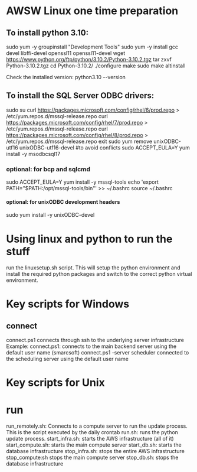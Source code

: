 # AWSW Linux one time preparation
## To install python 3.10:
sudo yum -y groupinstall "Development Tools"
sudo yum -y install gcc devel libffi-devel openssl11 openssl11-devel
wget https://www.python.org/ftp/python/3.10.2/Python-3.10.2.tgz
tar zxvf Python-3.10.2.tgz
cd Python-3.10.2/
./configure
make
sudo make altinstall

Check the installed version:
python3.10 --version


## To install the SQL Server ODBC drivers:
sudo su
curl https://packages.microsoft.com/config/rhel/6/prod.repo > /etc/yum.repos.d/mssql-release.repo
curl https://packages.microsoft.com/config/rhel/7/prod.repo > /etc/yum.repos.d/mssql-release.repo
curl https://packages.microsoft.com/config/rhel/8/prod.repo > /etc/yum.repos.d/mssql-release.repo
exit
sudo yum remove unixODBC-utf16 unixODBC-utf16-devel #to avoid conflicts
sudo ACCEPT_EULA=Y yum install -y msodbcsql17
### optional: for bcp and sqlcmd
sudo ACCEPT_EULA=Y yum install -y mssql-tools
echo 'export PATH="$PATH:/opt/mssql-tools/bin"' >> ~/.bashrc
source ~/.bashrc
#### optional: for unixODBC development headers
sudo yum install -y unixODBC-devel


# Using linux and python to run the stuff
run the linuxsetup.sh script. This will setup the python environment and install the required python packages and switch to the correct python virtual environment.

# Key scripts for Windows
## connect
connect.ps1 connects through ssh to the underlying server infrastructure
Example:
connect.ps1: connects to the main backend server using the default user name (smarcsoft)
connect.ps1 -server scheduler connected to the scheduling server using the default user name

# Key scripts for Unix
# run
run_remotely.sh: Connects to a compute server to run the update process. This is the script executed by the daily crontab
run.sh: runs the python update process.
start_infra.sh: starts the AWS infrastructure (all of it)
start_compute.sh: starts the main compute server
start_db.sh: starts the database infrastructure
stop_infra.sh: stops the entire AWS infrastructure
stop_compute:sh stops the main compute server
stop_db.sh: stops the database infrastructure